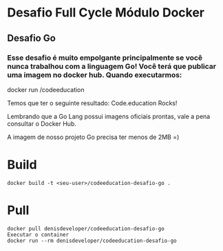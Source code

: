 # Desafio Full Cycle Módulo Docker
## Desafio Go

### Esse desafio é muito empolgante principalmente se você nunca trabalhou com a linguagem Go! Você terá que publicar uma imagem no docker hub. Quando executarmos:

docker run /codeeducation

Temos que ter o seguinte resultado: Code.education Rocks!

Lembrando que a Go Lang possui imagens oficiais prontas, vale a pena consultar o Docker Hub.

A imagem de nosso projeto Go precisa ter menos de 2MB =)

# Build
```
docker build -t <seu-user>/codeeducation-desafio-go .
```
# Pull
```
docker pull denisdeveloper/codeeducation-desafio-go
Executar o container
docker run --rm denisdeveloper/codeeducation-desafio-go
``` 